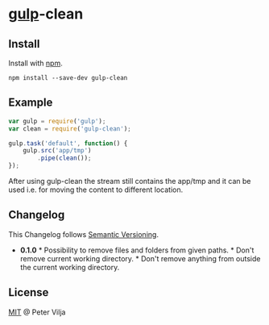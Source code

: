 # [gulp](https://github.com/wearefractal/gulp)-clean

## Install

Install with [npm](https://npmjs.org/package/gulp-clean).

```
npm install --save-dev gulp-clean
```

## Example

```js
var gulp = require('gulp');
var clean = require('gulp-clean');

gulp.task('default', function() {
	gulp.src('app/tmp')
		.pipe(clean());
});
```

After using gulp-clean the stream still contains the app/tmp and it can be used i.e. for moving the content to different location.

## Changelog

This Changelog follows [Semantic Versioning](http://semver.org).

* **0.1.0**
      * Possibility to remove files and folders from given paths.
      * Don't remove current working directory.
      * Don't remove anything from outside the current working directory.

## License

[MIT](http://en.wikipedia.org/wiki/MIT_License) @ Peter Vilja
